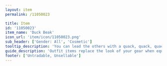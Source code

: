 ```yaml
---
layout: item
permalink: /11050023

title: Item
id: '11050023'
item_name: 'Duck Beak'
icon_url: 'item/icon/11050023.png'
sub_header: ['Gender: All', 'Cosmetic']
tooltip_description: 'You can lead the others with a quack, quack, quack.'
guide_description: 'Outfit items replace the look of your gear when equipped.'
footer: ['Untradable, Unsellable']
---
```


